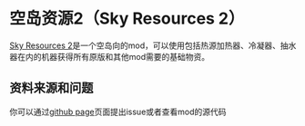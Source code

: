 # 空岛资源2（Sky Resources 2）

[Sky Resources 2](https://minecraft.curseforge.com/projects/sky-resources)是一个空岛向的mod，可以使用包括热源加热器、冷凝器、抽水器在内的机器获得所有原版和其他mod需要的基础物资。

## 资料来源和问题

你可以通过[github page](https://github.com/Bartz24/SkyResources)页面提出issue或者查看mod的源代码